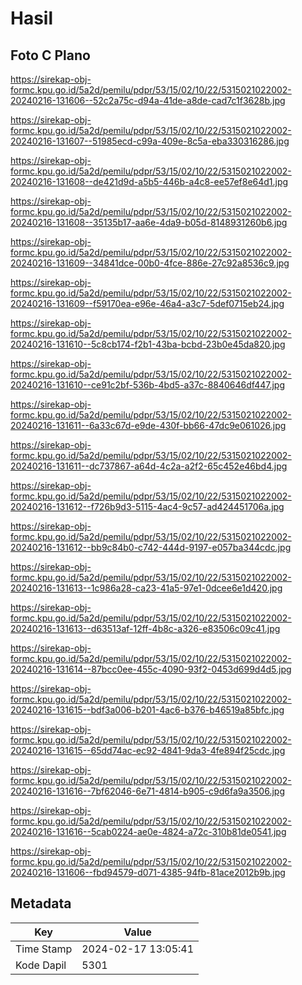 # Hasil

## Foto C Plano

https://sirekap-obj-formc.kpu.go.id/5a2d/pemilu/pdpr/53/15/02/10/22/5315021022002-20240216-131606--52c2a75c-d94a-41de-a8de-cad7c1f3628b.jpg

https://sirekap-obj-formc.kpu.go.id/5a2d/pemilu/pdpr/53/15/02/10/22/5315021022002-20240216-131607--51985ecd-c99a-409e-8c5a-eba330316286.jpg

https://sirekap-obj-formc.kpu.go.id/5a2d/pemilu/pdpr/53/15/02/10/22/5315021022002-20240216-131608--de421d9d-a5b5-446b-a4c8-ee57ef8e64d1.jpg

https://sirekap-obj-formc.kpu.go.id/5a2d/pemilu/pdpr/53/15/02/10/22/5315021022002-20240216-131608--35135b17-aa6e-4da9-b05d-8148931260b6.jpg

https://sirekap-obj-formc.kpu.go.id/5a2d/pemilu/pdpr/53/15/02/10/22/5315021022002-20240216-131609--34841dce-00b0-4fce-886e-27c92a8536c9.jpg

https://sirekap-obj-formc.kpu.go.id/5a2d/pemilu/pdpr/53/15/02/10/22/5315021022002-20240216-131609--f59170ea-e96e-46a4-a3c7-5def0715eb24.jpg

https://sirekap-obj-formc.kpu.go.id/5a2d/pemilu/pdpr/53/15/02/10/22/5315021022002-20240216-131610--5c8cb174-f2b1-43ba-bcbd-23b0e45da820.jpg

https://sirekap-obj-formc.kpu.go.id/5a2d/pemilu/pdpr/53/15/02/10/22/5315021022002-20240216-131610--ce91c2bf-536b-4bd5-a37c-8840646df447.jpg

https://sirekap-obj-formc.kpu.go.id/5a2d/pemilu/pdpr/53/15/02/10/22/5315021022002-20240216-131611--6a33c67d-e9de-430f-bb66-47dc9e061026.jpg

https://sirekap-obj-formc.kpu.go.id/5a2d/pemilu/pdpr/53/15/02/10/22/5315021022002-20240216-131611--dc737867-a64d-4c2a-a2f2-65c452e46bd4.jpg

https://sirekap-obj-formc.kpu.go.id/5a2d/pemilu/pdpr/53/15/02/10/22/5315021022002-20240216-131612--f726b9d3-5115-4ac4-9c57-ad424451706a.jpg

https://sirekap-obj-formc.kpu.go.id/5a2d/pemilu/pdpr/53/15/02/10/22/5315021022002-20240216-131612--bb9c84b0-c742-444d-9197-e057ba344cdc.jpg

https://sirekap-obj-formc.kpu.go.id/5a2d/pemilu/pdpr/53/15/02/10/22/5315021022002-20240216-131613--1c986a28-ca23-41a5-97e1-0dcee6e1d420.jpg

https://sirekap-obj-formc.kpu.go.id/5a2d/pemilu/pdpr/53/15/02/10/22/5315021022002-20240216-131613--d63513af-12ff-4b8c-a326-e83506c09c41.jpg

https://sirekap-obj-formc.kpu.go.id/5a2d/pemilu/pdpr/53/15/02/10/22/5315021022002-20240216-131614--87bcc0ee-455c-4090-93f2-0453d699d4d5.jpg

https://sirekap-obj-formc.kpu.go.id/5a2d/pemilu/pdpr/53/15/02/10/22/5315021022002-20240216-131615--bdf3a006-b201-4ac6-b376-b46519a85bfc.jpg

https://sirekap-obj-formc.kpu.go.id/5a2d/pemilu/pdpr/53/15/02/10/22/5315021022002-20240216-131615--65dd74ac-ec92-4841-9da3-4fe894f25cdc.jpg

https://sirekap-obj-formc.kpu.go.id/5a2d/pemilu/pdpr/53/15/02/10/22/5315021022002-20240216-131616--7bf62046-6e71-4814-b905-c9d6fa9a3506.jpg

https://sirekap-obj-formc.kpu.go.id/5a2d/pemilu/pdpr/53/15/02/10/22/5315021022002-20240216-131616--5cab0224-ae0e-4824-a72c-310b81de0541.jpg

https://sirekap-obj-formc.kpu.go.id/5a2d/pemilu/pdpr/53/15/02/10/22/5315021022002-20240216-131606--fbd94579-d071-4385-94fb-81ace2012b9b.jpg


## Metadata

| Key        | Value               |
| ---------- | ------------------- |
| Time Stamp | 2024-02-17 13:05:41 |
| Kode Dapil | 5301                |



